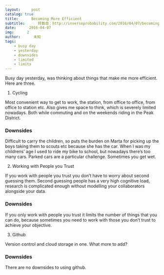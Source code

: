 ```yaml
---
layout:     post
catalog: true
title:      Becoming More Efficient
subtitle:      转载自：http://inverseprobability.com/2016/04/07/becoming-more-efficient
date:      2016-04-07
img:      2
author:      未知
tags:
    - busy day
    - yesterday
    - downsides
    - limited
    - limits
---
```


Busy day yesterday, was thinking about things that make me more efficient. Here are three.

1) Cycling

Most convenient way to get to work, the station, from office to office, from office to station etc. Also gives me space to think, which is severely limited nowadays. Both while commuting and on the weekends riding in the Peak District.

### Downsides

Difficult to carry the children, so puts the burden on Marta for picking up the boys taking them to scouts etc because she has the car. When I was my childrens’ age I used to ride my bike to school, but nowadays there’s too many cars. Parked cars are a particular challenge. Sometimes you get wet.

2) Working with People you Trust

If you work with people you trust you don’t have to worry about second guessing them. Second guessing people has a very high cognitive load, research is complicated enough without modelling your collaborators alongside your data.

### Downsides

If you only work with people you trust it limits the number of things that you can do, because sometimes you need to work with those you don’t trust to achieve your objective.

3) Github

Version control and cloud storage in one. What more to add?

### Downsides

There are no downsides to using github.
